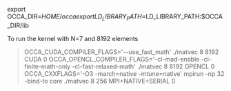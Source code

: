 export OCCA_DIR=$HOME/occa
export LD_LIBRARY_PATH=$LD_LIBRARY_PATH:$OCCA_DIR/lib

To run the kernel with N=7 and 8192 elements

>OCCA_CUDA_COMPILER_FLAGS='--use_fast_math' ./matvec 8 8192 CUDA 0
>OCCA_OPENCL_COMPILER_FLAGS='-cl-mad-enable -cl-finite-math-only -cl-fast-relaxed-math' ./matvec 8 8192 OPENCL 0
>OCCA_CXXFLAGS='-O3 -march=native -mtune=native' mpirun -np 32 -bind-to core ./matvec 8 256 MPI+NATIVE+SERIAL 0
